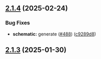## [2.1.4](https://github.com/atls/raijin/compare/@atls/code-runtime@2.1.3...@atls/code-runtime@2.1.4) (2025-02-24)

### Bug Fixes

- **schematic:** generate ([#488](https://github.com/atls/raijin/issues/488)) ([c9289d8](https://github.com/atls/raijin/commit/c9289d8a675259a30beb2c0fd6103d98ae6189a1))

## [2.1.3](https://github.com/atls/raijin/compare/@atls/code-runtime@2.1.2...@atls/code-runtime@2.1.3) (2025-01-30)
